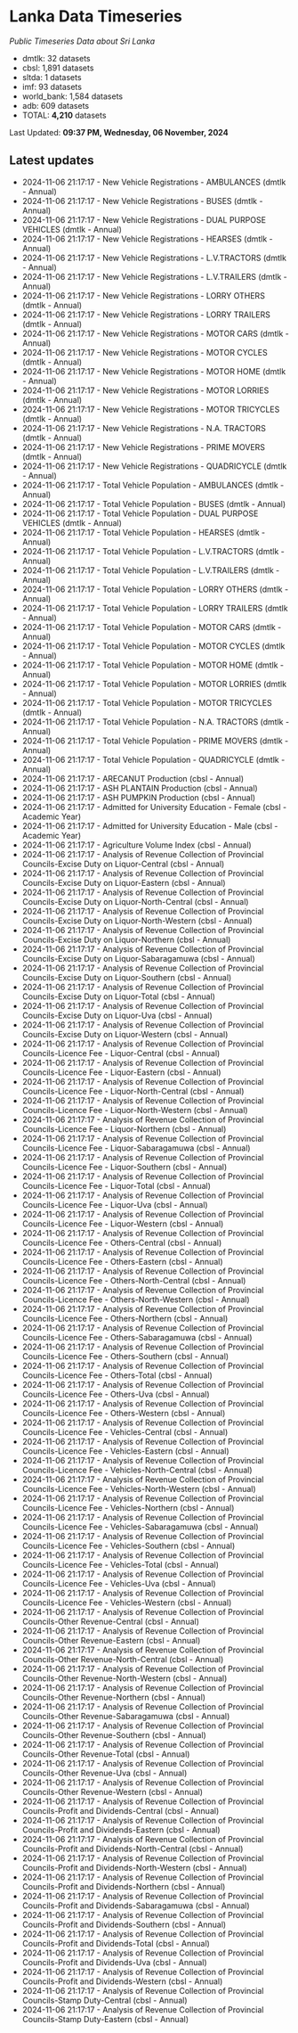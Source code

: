 # Lanka Data Timeseries
*Public Timeseries Data about Sri Lanka*

* dmtlk: 32 datasets
* cbsl: 1,891 datasets
* sltda: 1 datasets
* imf: 93 datasets
* world_bank: 1,584 datasets
* adb: 609 datasets
* TOTAL: **4,210** datasets

Last Updated: **09:37 PM, Wednesday, 06 November, 2024**

## Latest updates

* 2024-11-06 21:17:17 - New Vehicle Registrations - AMBULANCES (dmtlk - Annual)
* 2024-11-06 21:17:17 - New Vehicle Registrations - BUSES (dmtlk - Annual)
* 2024-11-06 21:17:17 - New Vehicle Registrations - DUAL PURPOSE VEHICLES (dmtlk - Annual)
* 2024-11-06 21:17:17 - New Vehicle Registrations - HEARSES (dmtlk - Annual)
* 2024-11-06 21:17:17 - New Vehicle Registrations - L.V.TRACTORS (dmtlk - Annual)
* 2024-11-06 21:17:17 - New Vehicle Registrations - L.V.TRAILERS (dmtlk - Annual)
* 2024-11-06 21:17:17 - New Vehicle Registrations - LORRY OTHERS (dmtlk - Annual)
* 2024-11-06 21:17:17 - New Vehicle Registrations - LORRY TRAILERS (dmtlk - Annual)
* 2024-11-06 21:17:17 - New Vehicle Registrations - MOTOR CARS (dmtlk - Annual)
* 2024-11-06 21:17:17 - New Vehicle Registrations - MOTOR CYCLES (dmtlk - Annual)
* 2024-11-06 21:17:17 - New Vehicle Registrations - MOTOR HOME (dmtlk - Annual)
* 2024-11-06 21:17:17 - New Vehicle Registrations - MOTOR LORRIES (dmtlk - Annual)
* 2024-11-06 21:17:17 - New Vehicle Registrations - MOTOR TRICYCLES (dmtlk - Annual)
* 2024-11-06 21:17:17 - New Vehicle Registrations - N.A. TRACTORS (dmtlk - Annual)
* 2024-11-06 21:17:17 - New Vehicle Registrations - PRIME MOVERS (dmtlk - Annual)
* 2024-11-06 21:17:17 - New Vehicle Registrations - QUADRICYCLE (dmtlk - Annual)
* 2024-11-06 21:17:17 - Total Vehicle Population - AMBULANCES (dmtlk - Annual)
* 2024-11-06 21:17:17 - Total Vehicle Population - BUSES (dmtlk - Annual)
* 2024-11-06 21:17:17 - Total Vehicle Population - DUAL PURPOSE VEHICLES (dmtlk - Annual)
* 2024-11-06 21:17:17 - Total Vehicle Population - HEARSES (dmtlk - Annual)
* 2024-11-06 21:17:17 - Total Vehicle Population - L.V.TRACTORS (dmtlk - Annual)
* 2024-11-06 21:17:17 - Total Vehicle Population - L.V.TRAILERS (dmtlk - Annual)
* 2024-11-06 21:17:17 - Total Vehicle Population - LORRY OTHERS (dmtlk - Annual)
* 2024-11-06 21:17:17 - Total Vehicle Population - LORRY TRAILERS (dmtlk - Annual)
* 2024-11-06 21:17:17 - Total Vehicle Population - MOTOR CARS (dmtlk - Annual)
* 2024-11-06 21:17:17 - Total Vehicle Population - MOTOR CYCLES (dmtlk - Annual)
* 2024-11-06 21:17:17 - Total Vehicle Population - MOTOR HOME (dmtlk - Annual)
* 2024-11-06 21:17:17 - Total Vehicle Population - MOTOR LORRIES (dmtlk - Annual)
* 2024-11-06 21:17:17 - Total Vehicle Population - MOTOR TRICYCLES (dmtlk - Annual)
* 2024-11-06 21:17:17 - Total Vehicle Population - N.A. TRACTORS (dmtlk - Annual)
* 2024-11-06 21:17:17 - Total Vehicle Population - PRIME MOVERS (dmtlk - Annual)
* 2024-11-06 21:17:17 - Total Vehicle Population - QUADRICYCLE (dmtlk - Annual)
* 2024-11-06 21:17:17 - ARECANUT Production (cbsl - Annual)
* 2024-11-06 21:17:17 - ASH PLANTAIN Production (cbsl - Annual)
* 2024-11-06 21:17:17 - ASH PUMPKIN Production (cbsl - Annual)
* 2024-11-06 21:17:17 - Admitted for University Education - Female (cbsl - Academic Year)
* 2024-11-06 21:17:17 - Admitted for University Education - Male (cbsl - Academic Year)
* 2024-11-06 21:17:17 - Agriculture Volume Index (cbsl - Annual)
* 2024-11-06 21:17:17 - Analysis of Revenue Collection of Provincial Councils-Excise Duty on Liquor-Central (cbsl - Annual)
* 2024-11-06 21:17:17 - Analysis of Revenue Collection of Provincial Councils-Excise Duty on Liquor-Eastern (cbsl - Annual)
* 2024-11-06 21:17:17 - Analysis of Revenue Collection of Provincial Councils-Excise Duty on Liquor-North-Central (cbsl - Annual)
* 2024-11-06 21:17:17 - Analysis of Revenue Collection of Provincial Councils-Excise Duty on Liquor-North-Western (cbsl - Annual)
* 2024-11-06 21:17:17 - Analysis of Revenue Collection of Provincial Councils-Excise Duty on Liquor-Northern (cbsl - Annual)
* 2024-11-06 21:17:17 - Analysis of Revenue Collection of Provincial Councils-Excise Duty on Liquor-Sabaragamuwa (cbsl - Annual)
* 2024-11-06 21:17:17 - Analysis of Revenue Collection of Provincial Councils-Excise Duty on Liquor-Southern (cbsl - Annual)
* 2024-11-06 21:17:17 - Analysis of Revenue Collection of Provincial Councils-Excise Duty on Liquor-Total (cbsl - Annual)
* 2024-11-06 21:17:17 - Analysis of Revenue Collection of Provincial Councils-Excise Duty on Liquor-Uva (cbsl - Annual)
* 2024-11-06 21:17:17 - Analysis of Revenue Collection of Provincial Councils-Excise Duty on Liquor-Western (cbsl - Annual)
* 2024-11-06 21:17:17 - Analysis of Revenue Collection of Provincial Councils-Licence Fee - Liquor-Central (cbsl - Annual)
* 2024-11-06 21:17:17 - Analysis of Revenue Collection of Provincial Councils-Licence Fee - Liquor-Eastern (cbsl - Annual)
* 2024-11-06 21:17:17 - Analysis of Revenue Collection of Provincial Councils-Licence Fee - Liquor-North-Central (cbsl - Annual)
* 2024-11-06 21:17:17 - Analysis of Revenue Collection of Provincial Councils-Licence Fee - Liquor-North-Western (cbsl - Annual)
* 2024-11-06 21:17:17 - Analysis of Revenue Collection of Provincial Councils-Licence Fee - Liquor-Northern (cbsl - Annual)
* 2024-11-06 21:17:17 - Analysis of Revenue Collection of Provincial Councils-Licence Fee - Liquor-Sabaragamuwa (cbsl - Annual)
* 2024-11-06 21:17:17 - Analysis of Revenue Collection of Provincial Councils-Licence Fee - Liquor-Southern (cbsl - Annual)
* 2024-11-06 21:17:17 - Analysis of Revenue Collection of Provincial Councils-Licence Fee - Liquor-Total (cbsl - Annual)
* 2024-11-06 21:17:17 - Analysis of Revenue Collection of Provincial Councils-Licence Fee - Liquor-Uva (cbsl - Annual)
* 2024-11-06 21:17:17 - Analysis of Revenue Collection of Provincial Councils-Licence Fee - Liquor-Western (cbsl - Annual)
* 2024-11-06 21:17:17 - Analysis of Revenue Collection of Provincial Councils-Licence Fee - Others-Central (cbsl - Annual)
* 2024-11-06 21:17:17 - Analysis of Revenue Collection of Provincial Councils-Licence Fee - Others-Eastern (cbsl - Annual)
* 2024-11-06 21:17:17 - Analysis of Revenue Collection of Provincial Councils-Licence Fee - Others-North-Central (cbsl - Annual)
* 2024-11-06 21:17:17 - Analysis of Revenue Collection of Provincial Councils-Licence Fee - Others-North-Western (cbsl - Annual)
* 2024-11-06 21:17:17 - Analysis of Revenue Collection of Provincial Councils-Licence Fee - Others-Northern (cbsl - Annual)
* 2024-11-06 21:17:17 - Analysis of Revenue Collection of Provincial Councils-Licence Fee - Others-Sabaragamuwa (cbsl - Annual)
* 2024-11-06 21:17:17 - Analysis of Revenue Collection of Provincial Councils-Licence Fee - Others-Southern (cbsl - Annual)
* 2024-11-06 21:17:17 - Analysis of Revenue Collection of Provincial Councils-Licence Fee - Others-Total (cbsl - Annual)
* 2024-11-06 21:17:17 - Analysis of Revenue Collection of Provincial Councils-Licence Fee - Others-Uva (cbsl - Annual)
* 2024-11-06 21:17:17 - Analysis of Revenue Collection of Provincial Councils-Licence Fee - Others-Western (cbsl - Annual)
* 2024-11-06 21:17:17 - Analysis of Revenue Collection of Provincial Councils-Licence Fee - Vehicles-Central (cbsl - Annual)
* 2024-11-06 21:17:17 - Analysis of Revenue Collection of Provincial Councils-Licence Fee - Vehicles-Eastern (cbsl - Annual)
* 2024-11-06 21:17:17 - Analysis of Revenue Collection of Provincial Councils-Licence Fee - Vehicles-North-Central (cbsl - Annual)
* 2024-11-06 21:17:17 - Analysis of Revenue Collection of Provincial Councils-Licence Fee - Vehicles-North-Western (cbsl - Annual)
* 2024-11-06 21:17:17 - Analysis of Revenue Collection of Provincial Councils-Licence Fee - Vehicles-Northern (cbsl - Annual)
* 2024-11-06 21:17:17 - Analysis of Revenue Collection of Provincial Councils-Licence Fee - Vehicles-Sabaragamuwa (cbsl - Annual)
* 2024-11-06 21:17:17 - Analysis of Revenue Collection of Provincial Councils-Licence Fee - Vehicles-Southern (cbsl - Annual)
* 2024-11-06 21:17:17 - Analysis of Revenue Collection of Provincial Councils-Licence Fee - Vehicles-Total (cbsl - Annual)
* 2024-11-06 21:17:17 - Analysis of Revenue Collection of Provincial Councils-Licence Fee - Vehicles-Uva (cbsl - Annual)
* 2024-11-06 21:17:17 - Analysis of Revenue Collection of Provincial Councils-Licence Fee - Vehicles-Western (cbsl - Annual)
* 2024-11-06 21:17:17 - Analysis of Revenue Collection of Provincial Councils-Other Revenue-Central (cbsl - Annual)
* 2024-11-06 21:17:17 - Analysis of Revenue Collection of Provincial Councils-Other Revenue-Eastern (cbsl - Annual)
* 2024-11-06 21:17:17 - Analysis of Revenue Collection of Provincial Councils-Other Revenue-North-Central (cbsl - Annual)
* 2024-11-06 21:17:17 - Analysis of Revenue Collection of Provincial Councils-Other Revenue-North-Western (cbsl - Annual)
* 2024-11-06 21:17:17 - Analysis of Revenue Collection of Provincial Councils-Other Revenue-Northern (cbsl - Annual)
* 2024-11-06 21:17:17 - Analysis of Revenue Collection of Provincial Councils-Other Revenue-Sabaragamuwa (cbsl - Annual)
* 2024-11-06 21:17:17 - Analysis of Revenue Collection of Provincial Councils-Other Revenue-Southern (cbsl - Annual)
* 2024-11-06 21:17:17 - Analysis of Revenue Collection of Provincial Councils-Other Revenue-Total (cbsl - Annual)
* 2024-11-06 21:17:17 - Analysis of Revenue Collection of Provincial Councils-Other Revenue-Uva (cbsl - Annual)
* 2024-11-06 21:17:17 - Analysis of Revenue Collection of Provincial Councils-Other Revenue-Western (cbsl - Annual)
* 2024-11-06 21:17:17 - Analysis of Revenue Collection of Provincial Councils-Profit and Dividends-Central (cbsl - Annual)
* 2024-11-06 21:17:17 - Analysis of Revenue Collection of Provincial Councils-Profit and Dividends-Eastern (cbsl - Annual)
* 2024-11-06 21:17:17 - Analysis of Revenue Collection of Provincial Councils-Profit and Dividends-North-Central (cbsl - Annual)
* 2024-11-06 21:17:17 - Analysis of Revenue Collection of Provincial Councils-Profit and Dividends-North-Western (cbsl - Annual)
* 2024-11-06 21:17:17 - Analysis of Revenue Collection of Provincial Councils-Profit and Dividends-Northern (cbsl - Annual)
* 2024-11-06 21:17:17 - Analysis of Revenue Collection of Provincial Councils-Profit and Dividends-Sabaragamuwa (cbsl - Annual)
* 2024-11-06 21:17:17 - Analysis of Revenue Collection of Provincial Councils-Profit and Dividends-Southern (cbsl - Annual)
* 2024-11-06 21:17:17 - Analysis of Revenue Collection of Provincial Councils-Profit and Dividends-Total (cbsl - Annual)
* 2024-11-06 21:17:17 - Analysis of Revenue Collection of Provincial Councils-Profit and Dividends-Uva (cbsl - Annual)
* 2024-11-06 21:17:17 - Analysis of Revenue Collection of Provincial Councils-Profit and Dividends-Western (cbsl - Annual)
* 2024-11-06 21:17:17 - Analysis of Revenue Collection of Provincial Councils-Stamp Duty-Central (cbsl - Annual)
* 2024-11-06 21:17:17 - Analysis of Revenue Collection of Provincial Councils-Stamp Duty-Eastern (cbsl - Annual)